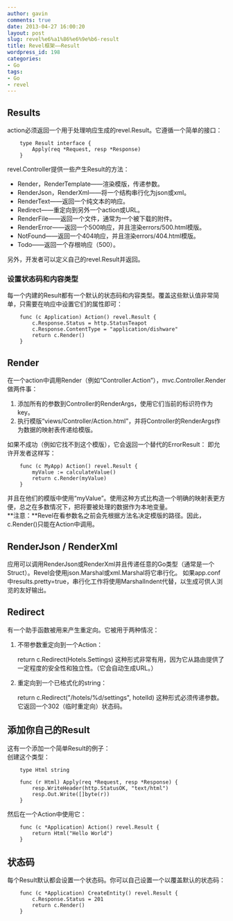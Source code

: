 ```yaml
---
author: gavin
comments: true
date: 2013-04-27 16:00:20
layout: post
slug: revel%e6%a1%86%e6%9e%b6-result
title: Revel框架——Result
wordpress_id: 198
categories:
- Go
tags:
- Go
- revel
---
```


## Results

action必须返回一个用于处理响应生成的revel.Result。它遵循一个简单的接口：
    
        type Result interface {
            Apply(req *Request, resp *Response)
        }

revel.Controller提供一些产生Result的方法：

  * Render，RenderTemplate——渲染模版，传递参数。
  * RenderJson，RenderXml——将一个结构串行化为json或xml。
  * RenderText——返回一个纯文本的响应。
  * Redirect——重定向到另外一个action或URL。
  * RenderFile——返回一个文件，通常为一个被下载的附件。
  * RenderError——返回一个500响应，并且渲染errors/500.html模版。
  * NotFound——返回一个404响应，并且渲染errors/404.html模版。
  * Todo——返回一个存根响应（500）。

另外，开发者可以定义自己的revel.Result并返回。

### 设置状态码和内容类型

每一个内建的Result都有一个默认的状态码和内容类型。覆盖这些默认值非常简单，只需要在响应中设置它们的属性即可：
    
        func (c Application) Action() revel.Result {
            c.Response.Status = http.StatusTeapot
            c.Response.ContentType = "application/dishware"
            return c.Render()
        }

## Render

在一个action中调用Render（例如“Controller.Action”），mvc.Controller.Render做两件事：

  1. 添加所有的参数到Controller的RenderArgs，使用它们当前的标识符作为key。
  2. 执行模版“views/Controller/Action.html”，并将Controller的RenderArgs作为数据的映射表传递给模版。

如果不成功（例如它找不到这个模版），它会返回一个替代的ErrorResult： 即允许开发者这样写：
    
        func (c MyApp) Action() revel.Result {
            myValue := calculateValue()
            return c.Render(myValue)
        }

并且在他们的模版中使用“myValue”。使用这种方式比构造一个明确的映射表更方便，总之在多数情况下，把将要被处理的数据作为本地变量。  
**注意：**Revel在看参数名之前会先根据方法名决定模版的路径。因此，c.Render()只能在Action中调用。

## RenderJson / RenderXml

应用可以调用RenderJson或RenderXml并且传递任意的Go类型（通常是一个Struct）。Revel会使用json.Marshal或xml.Marshal将它串行化。 如果app.conf中results.pretty=true，串行化工作将使用MarshalIndent代替，以生成可供人浏览的友好输出。

## Redirect

有一个助手函数被用来产生重定向。它被用于两种情况：

  1. 不带参数重定向到一个Action：
    
        return c.Redirect(Hotels.Settings)
这种形式非常有用，因为它从路由提供了一定程度的安全性和独立性。（它会自动生成URL。） 
  2. 重定向到一个已格式化的string：
    
        return c.Redirect("/hotels/%d/settings", hotelId)
这种形式必须传递参数。  
它返回一个302（临时重定向）状态码。

## 添加你自己的Result

这有一个添加一个简单Result的例子：  
创建这个类型：
    
        type Html string
    
        func (r Html) Apply(req *Request, resp *Response) {
            resp.WriteHeader(http.StatusOK, "text/html")
            resp.Out.Write([]byte(r))
        }

然后在一个Action中使用它：
    
        func (c *Application) Action() revel.Result {
            return Html("Hello World")
        }

## 状态码

每个Result默认都会设置一个状态码。你可以自己设置一个以覆盖默认的状态码：
    
        func (c *Application) CreateEntity() revel.Result {
            c.Response.Status = 201
            return c.Render()
        }
